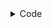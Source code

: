 <details>
  <summary>Code</summary>

```{% if language %}{{language}}{% endif %},linenos,hide_lines={{hl}}
{% set data = load_data(url=url, format="plain") %}
{{ data | safe  }}
```

Source: [`{{url}}`]({{url}}).

</details>
